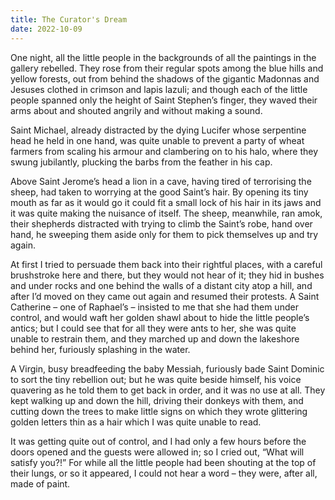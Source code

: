 ```yaml
---
title: The Curator's Dream
date: 2022-10-09
---
```


One night, all the little people in the backgrounds of all the paintings in the gallery rebelled. They rose from their regular spots among the blue hills and yellow forests, out from behind the shadows of the gigantic Madonnas and Jesuses clothed in crimson and lapis lazuli; and though each of the little people spanned only the height of Saint Stephen’s finger, they waved their arms about and shouted angrily and without making a sound.

Saint Michael, already distracted by the dying Lucifer whose serpentine head he held in one hand, was quite unable to prevent a party of wheat farmers from scaling his armour and clambering on to his halo, where they swung jubilantly, plucking the barbs from the feather in his cap.

Above Saint Jerome’s head a lion in a cave, having tired of terrorising the sheep, had taken to worrying at the good Saint’s hair. By opening its tiny mouth as far as it would go it could fit a small lock of his hair in its jaws and it was quite making the nuisance of itself. The sheep, meanwhile, ran amok, their shepherds distracted with trying to climb the Saint’s robe, hand over hand, he sweeping them aside only for them to pick themselves up and try again.

At first I tried to persuade them back into their rightful places, with a careful brushstroke here and there, but they would not hear of it; they hid in bushes and under rocks and one behind the walls of a distant city atop a hill, and after I’d moved on they came out again and resumed their protests. A Saint Catherine – one of Raphael’s – insisted to me that she had them under control, and would waft her golden shawl about to hide the little people’s antics; but I could see that for all they were ants to her, she was quite unable to restrain them, and they marched up and down the lakeshore behind her, furiously splashing in the water.

A Virgin, busy breadfeeding the baby Messiah, furiously bade Saint Dominic to sort the tiny rebellion out; but he was quite beside himself, his voice quavering as he told them to get back in order, and it was no use at all. They kept walking up and down the hill, driving their donkeys with them, and cutting down the trees to make little signs on which they wrote glittering golden letters thin as a hair which I was quite unable to read.

It was getting quite out of control, and I had only a few hours before the doors opened and the guests were allowed in; so I cried out, “What will satisfy you?!” For while all the little people had been shouting at the top of their lungs, or so it appeared, I could not hear a word – they were, after all, made of paint.

